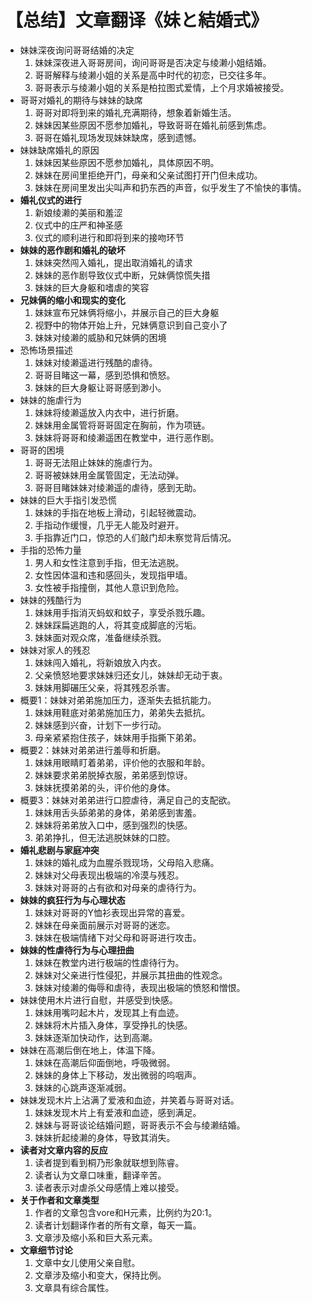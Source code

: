 # 【总结】文章翻译《妹と結婚式》

-   妹妹深夜询问哥哥结婚的决定
    1.  妹妹深夜进入哥哥房间，询问哥哥是否决定与绫濑小姐结婚。
    2.  哥哥解释与绫濑小姐的关系是高中时代的初恋，已交往多年。
    3.  哥哥表示与绫濑小姐的关系是柏拉图式爱情，上个月求婚被接受。
-   哥哥对婚礼的期待与妹妹的缺席
    1.  哥哥对即将到来的婚礼充满期待，想象着新婚生活。
    2.  妹妹因某些原因不愿参加婚礼，导致哥哥在婚礼前感到焦虑。
    3.  哥哥在婚礼现场发现妹妹缺席，感到遗憾。
-   妹妹缺席婚礼的原因
    1.  妹妹因某些原因不愿参加婚礼，具体原因不明。
    2.  妹妹在房间里拒绝开门，母亲和父亲试图打开门但未成功。
    3.  妹妹在房间里发出尖叫声和扔东西的声音，似乎发生了不愉快的事情。
-   **婚礼仪式的进行**
    1.  新娘绫濑的美丽和羞涩
    2.  仪式中的庄严和神圣感
    3.  仪式的顺利进行和即将到来的接吻环节
-   **妹妹的恶作剧和婚礼的破坏**
    1.  妹妹突然闯入婚礼，提出取消婚礼的请求
    2.  妹妹的恶作剧导致仪式中断，兄妹俩惊慌失措
    3.  妹妹的巨大身躯和嗜虐的笑容
-   **兄妹俩的缩小和现实的变化**
    1.  妹妹宣布兄妹俩将缩小，并展示自己的巨大身躯
    2.  视野中的物体开始上升，兄妹俩意识到自己变小了
    3.  妹妹对绫濑的威胁和兄妹俩的困境
-   恐怖场景描述
    1.  妹妹对绫濑遥进行残酷的虐待。
    2.  哥哥目睹这一幕，感到恐惧和愤怒。
    3.  妹妹的巨大身躯让哥哥感到渺小。
-   妹妹的施虐行为
    1.  妹妹将绫濑遥放入内衣中，进行折磨。
    2.  妹妹用金属管将哥哥固定在胸前，作为项链。
    3.  妹妹将哥哥和绫濑遥困在教堂中，进行恶作剧。
-   哥哥的困境
    1.  哥哥无法阻止妹妹的施虐行为。
    2.  哥哥被妹妹用金属管固定，无法动弹。
    3.  哥哥目睹妹妹对绫濑遥的虐待，感到无助。
-   妹妹的巨大手指引发恐慌
    1.  妹妹的手指在地板上滑动，引起轻微震动。
    2.  手指动作缓慢，几乎无人能及时避开。
    3.  手指靠近门口，惊恐的人们敲门却未察觉背后情况。
-   手指的恐怖力量
    1.  男人和女性注意到手指，但无法逃脱。
    2.  女性因体温和违和感回头，发现指甲墙。
    3.  女性被手指撞倒，其他人意识到危险。
-   妹妹的残酷行为
    1.  妹妹用手指消灭蚂蚁和蚊子，享受杀戮乐趣。
    2.  妹妹踩扁逃跑的人，将其变成脚底的污垢。
    3.  妹妹面对观众席，准备继续杀戮。
-   妹妹对家人的残忍
    1.  妹妹闯入婚礼，将新娘放入内衣。
    2.  父亲愤怒地要求妹妹归还女儿，妹妹却无动于衷。
    3.  妹妹用脚碾压父亲，将其残忍杀害。
-   概要1：妹妹对弟弟施加压力，逐渐失去抵抗能力。
    1.  妹妹用鞋底对弟弟施加压力，弟弟失去抵抗。
    2.  妹妹感到兴奋，计划下一步行动。
    3.  母亲紧紧抱住孩子，妹妹用手指撕下弟弟。
-   概要2：妹妹对弟弟进行羞辱和折磨。
    1.  妹妹用眼睛盯着弟弟，评价他的衣服和年龄。
    2.  妹妹要求弟弟脱掉衣服，弟弟感到惊讶。
    3.  妹妹抚摸弟弟的头，评价他的身体。
-   概要3：妹妹对弟弟进行口腔虐待，满足自己的支配欲。
    1.  妹妹用舌头舔弟弟的身体，弟弟感到害羞。
    2.  妹妹将弟弟放入口中，感到强烈的快感。
    3.  弟弟挣扎，但无法逃脱妹妹的口腔。
-   **婚礼悲剧与家庭冲突**
    1.  妹妹的婚礼成为血腥杀戮现场，父母陷入悲痛。
    2.  妹妹对父母表现出极端的冷漠与残忍。
    3.  妹妹对哥哥的占有欲和对母亲的虐待行为。
-   **妹妹的疯狂行为与心理状态**
    1.  妹妹对哥哥的Y恤衫表现出异常的喜爱。
    2.  妹妹在母亲面前展示对哥哥的迷恋。
    3.  妹妹在极端情绪下对父母和哥哥进行攻击。
-   **妹妹的性虐待行为与心理扭曲**
    1.  妹妹在教堂内进行极端的性虐待行为。
    2.  妹妹对父亲进行性侵犯，并展示其扭曲的性观念。
    3.  妹妹对绫濑的侮辱和虐待，表现出极端的愤怒和憎恨。
-   妹妹使用木片进行自慰，并感受到快感。
    1.  妹妹用嘴叼起木片，发现其上有血迹。
    2.  妹妹将木片插入身体，享受挣扎的快感。
    3.  妹妹逐渐加快动作，达到高潮。
-   妹妹在高潮后倒在地上，体温下降。
    1.  妹妹在高潮后仰面倒地，呼吸微弱。
    2.  妹妹的身体上下移动，发出微弱的呜咽声。
    3.  妹妹的心跳声逐渐减弱。
-   妹妹发现木片上沾满了爱液和血迹，并笑着与哥哥对话。
    1.  妹妹发现木片上有爱液和血迹，感到满足。
    2.  妹妹与哥哥谈论结婚问题，哥哥表示不会与绫濑结婚。
    3.  妹妹折起绫濑的身体，导致其消失。
-   **读者对文章内容的反应**
    1.  读者提到看到桐乃形象就联想到陈睿。
    2.  读者认为文章口味重，翻译辛苦。
    3.  读者表示对虐杀父母感情上难以接受。
-   **关于作者和文章类型**
    1.  作者的文章包含vore和H元素，比例约为20:1。
    2.  读者计划翻译作者的所有文章，每天一篇。
    3.  文章涉及缩小系和巨大系元素。
-   **文章细节讨论**
    1.  文章中女儿使用父亲自慰。
    2.  文章涉及缩小和变大，保持比例。
    3.  文章具有综合属性。